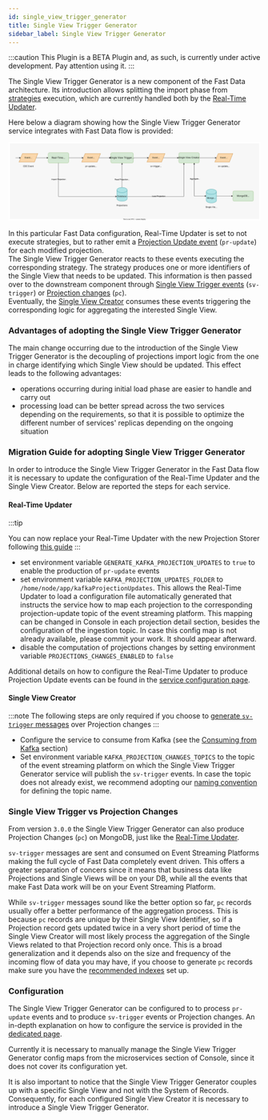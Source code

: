 ```yaml
---
id: single_view_trigger_generator
title: Single View Trigger Generator
sidebar_label: Single View Trigger Generator
---
```


:::caution
This Plugin is a BETA Plugin and, as such, is currently under active development. Pay attention using it.
:::

The Single View Trigger Generator is a new component of the Fast Data architecture. Its introduction allows splitting the import phase
from [strategies](/fast_data/the_basics.md#strategies) execution, which are currently handled both by the [Real-Time Updater](/fast_data/realtime_updater.md).

Here below a diagram showing how the Single View Trigger Generator service integrates with Fast Data flow is provided:

![Fast data lifecycle with Single View Trigger Generator](img/svtg-fd-arch.svg)

In this particular Fast Data configuration, Real-Time Updater is set to not execute strategies, but to rather emit a [Projection Update event](/fast_data/inputs_and_outputs.md#projection-update-message) (`pr-update`) for each modified projection.  
The Single View Trigger Generator reacts to these events executing the corresponding strategy. The strategy produces one or more identifiers of the Single View that needs to be updated.
This information is then passed over to the downstream component through [Single View Trigger events](/fast_data/inputs_and_outputs.md#single-view-trigger-message) (`sv-trigger`) or [Projection changes](/fast_data/inputs_and_outputs.md#projection-changes) (`pc`).  
Eventually, the [Single View Creator](/fast_data/single_view_creator.md) consumes these events triggering the corresponding logic for aggregating the interested Single View.

### Advantages of adopting the Single View Trigger Generator

The main change occurring due to the introduction of the Single View Trigger Generator is the decoupling of projections import logic from the one in charge identifying which Single View should be updated.
This effect leads to the following advantages:

- operations occurring during initial load phase are easier to handle and carry out
- processing load can be better spread across the two services depending on the requirements, so that it is possible to optimize the different number of services' replicas depending on the ongoing situation

### Migration Guide for adopting Single View Trigger Generator

In order to introduce the Single View Trigger Generator in the Fast Data flow it is necessary to update the configuration of the Real-Time Updater and the Single View Creator. Below are reported the steps for each service.

#### Real-Time Updater

:::tip
<!-- TODO: add link to PS migration guide -->
You can now replace your Real-Time Updater with the new Projection Storer following [this guide](/fast_data/faq/architecture_migration.md)
:::

- set environment variable `GENERATE_KAFKA_PROJECTION_UPDATES` to `true` to enable the production of `pr-update` events
- set environment variable `KAFKA_PROJECTION_UPDATES_FOLDER` to `/home/node/app/kafkaProjectionUpdates`. This allows the Real-Time Updater to load a configuration file automatically generated that instructs the service how to map each projection to the corresponding projection-update topic of the event streaming platform. This mapping can be changed in Console in each projection detail section, besides the configuration of the ingestion topic. In case this config map is not already available, please commit your work. It should appear afterward.
- disable the computation of projections changes by setting environment variable `PROJECTIONS_CHANGES_ENABLED` to `false`

Additional details on how to configure the Real-Time Updater to produce Projection Update events can be found in the [service configuration page](/fast_data/configuration/realtime_updater.md#kafka-projection-updates-configuration).

#### Single View Creator

:::note
The following steps are only required if you choose to [generate `sv-trigger` messages](/fast_data/configuration/single_view_trigger_generator.md#event-store-config) over Projection changes
:::

- Configure the service to consume from Kafka (see the [Consuming from Kafka](/fast_data/configuration/single_view_creator.md#consuming-from-kafka) section)
- Set environment variable `KAFKA_PROJECTION_CHANGES_TOPICS` to the topic of the event streaming platform on which the Single View Trigger Generator service will publish the `sv-trigger` events.
In case the topic does not already exist, we recommend adopting our [naming convention](/fast_data/inputs_and_outputs.md#single-view-trigger-message) for defining the topic name.

### Single View Trigger vs Projection Changes

From version `3.0.0` the Single View Trigger Generator can also produce Projection Changes (`pc`) on MongoDB, just like the [Real-Time Updater](/fast_data/configuration/realtime_updater.md#projection-changes).

`sv-trigger` messages are sent and consumed on Event Streaming Platforms making the full cycle of Fast Data completely event driven. This offers a greater separation of concers since it means that business data like Projections and Single Views will be on your DB, while all the events that make Fast Data work will be on your Event Streaming Platform.

While `sv-trigger` messages sound like the better option so far, `pc` records usually offer a better performance of the aggregation process. This is because `pc` records are unique by their Single View Identifier, so if a Projection record gets updated twice in a very short period of time the Single View Creator will most likely process the aggregation of the Single Views related to that Projection record only once. This is a broad generalization and it depends also on the size and frequency of the incoming flow of data you may have, if you choose to generate `pc` records make sure you have the [recommended indexes](/fast_data/configuration/realtime_updater.md#custom-projection-changes-collection) set up.

### Configuration

The Single View Trigger Generator can be configured to to process `pr-update` events and to produce `sv-trigger` events or Projection changes.
An in-depth explanation on how to configure the service is provided in the [dedicated page](/fast_data/configuration/single_view_trigger_generator.md).

Currently it is necessary to manually manage the Single View Trigger Generator config maps from the microservices section of Console, since it does not cover its configuration yet.

It is also important to notice that the Single View Trigger Generator couples up with a specific Single View and not with the System of Records. Consequently, for each configured Single View Creator it is necessary to introduce a Single View Trigger Generator.

